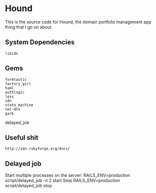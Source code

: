 # Hound
This is the source code for Hound, the domain portfolio management app thing that I go on about.

## System Dependencies
    libidn

## Gems
    formtastic
    factory_girl
    haml
    authlogic
    less
    idn
    state_machine
    net-dns
    garb

delayed_job
## Useful shit
    http://idn.rubyforge.org/docs/

## Delayed job
Start multiple processes on the server:
    RAILS_ENV=production script/delayed_job -n 2 start
Stop
    RAILS_ENV=production script/delayed_job stop
